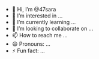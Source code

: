 - 👋 Hi, I’m @47sara
- 👀 I’m interested in ...
- 🌱 I’m currently learning ...
- 💞️ I’m looking to collaborate on ...
- 📫 How to reach me ...
- 😄 Pronouns: ...
- ⚡ Fun fact: ...

<!---
47sara/47sara is a ✨ special ✨ repository because its `README.md` (this file) appears on your GitHub profile.
You can click the Preview link to take a look at your changes.
--->
